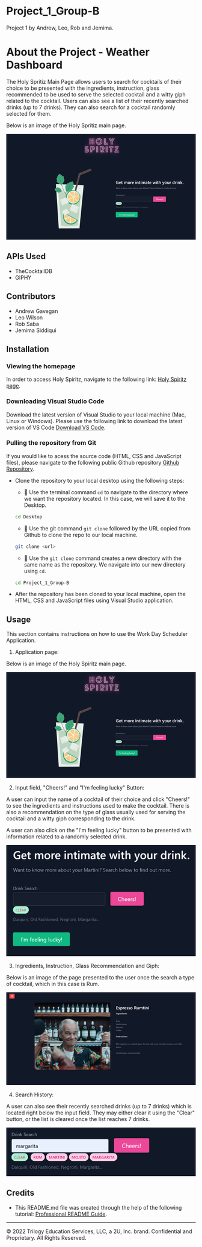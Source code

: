 # Project_1_Group-B

Project 1 by Andrew, Leo, Rob and Jemima. 

# About the Project - Weather Dashboard 
 
The Holy Spritiz Main Page allows users to search for cocktails of their choice to be presented with the ingredients, instruction, glass recommended to be used to serve the selected cocktail and a witty giph related to the cocktail. Users can also see a list of their recently searched drinks (up to 7 drinks). They can also search for a cocktail randomly selected for them. 

Below is an image of the Holy Spritiz main page. 

![Holy Spritiz Main Page](./assets/images/main_page.png)

## APIs Used 
* TheCocktailDB
* GIPHY

## Contributors 
* Andrew Gavegan 
* Leo Wilson 
* Rob Saba 
* Jemima Siddiqui 

## Installation

### Viewing the homepage 

In order to access Holy Spiritz, navigate to the following link: 
 [Holy Spiritz page](https://jemimasiddiqui.github.io/Project_1_Group-B/). 

### Downloading Visual Studio Code 

 Download the latest version of Visual Studio to your local machine (Mac, Linux or Windows). Please use the following link to download the latest version of VS Code [Download VS Code](https://code.visualstudio.com/download). 

### Pulling the repository from Git 

If you would like to acess the source code (HTML, CSS and JavaScript files), please navigate to the following public Github repository [Github Repository](). 

* Clone the repository to your local desktop using the following steps:

  * 🔑 Use the terminal command `cd` to navigate to the directory where we want the repository located. In this case, we will save it to the Desktop. 

  ```bash
  cd Desktop
  ```

  * 🔑 Use the git command `git clone` followed by the URL copied from Github to clone the repo to our local machine.

  ```bash
  git clone <url>
  ```

  * 🔑 Use the `git clone` command creates a new directory with the same name as the repository. We navigate into our new directory using `cd`.

  ```bash
  cd Project_1_Group-B
  ```
* After the repository has been cloned to your local machine, open the HTML, CSS and JavaScript files using Visual Studio application. 

## Usage 

This section contains instructions on how to use the Work Day Scheduler Application. 

1. Application page: 

Below is an image of the Holy Spiritz main page. 

![Application page](./assets/images/main_page.png)

2. Input field, "Cheers!" and "I'm feeling lucky" Button:

A user can input the name of a cocktail of their choice and click "Cheers!" to see the ingredients and instructions used to make the cocktail. There is also a recommendation on the type of glass usually used for serving the cocktail and a witty giph corresponding to the drink.  

A user can also click on the "I'm feeling lucky" button to be presented with information related to a randomly selected drink. 

![Input field and "Cheers!" button](./assets/images/user_input.png)

3. Ingredients, Instruction, Glass Recommendation and Giph:

Below is an image of the page presented to the user once the search a type of cocktail, which in this case is Rum. 

![Ingredients, Instruction, Glass Recommendation and Giph](./assets/images/cocktail_page_image.png)

4. Search History: 

A user can also see their recently searched drinks (up to 7 drinks) which is located right below the input field. They may either clear it using the "Clear" button, or the list is cleared once the list reaches 7 drinks. 

![Drink Search History](./assets/images/search_history.png)

## Credits

* This README.md file was created through the help of the following tutorial: [Professional README Guide](https://coding-boot-camp.github.io/full-stack/github/professional-readme-guide).


---
© 2022 Trilogy Education Services, LLC, a 2U, Inc. brand. Confidential and Proprietary. All Rights Reserved.


